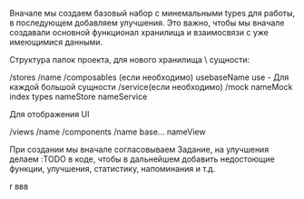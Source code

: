 Вначале мы создаем базовый набор с минемальными types для работы, в последующем добавляем улучшения. Это важно, чтобы мы вначале создавали основной функционал хранилища и взаимосвязи с уже имеющимися данными.

Структура папок проекта, для нового хранилища \ сущности:

/stores
/name
/composables (если необходимо)
usebaseName
use - Для каждой большой сущности
/service(если необходимо)
/mock
nameMock
index
types
nameStore
nameService

Для отображения UI

/views
/name
/components
/name
base...
nameView

При создании мы вначале согласовываем Задание, на улучшения делаем :TODO в коде, чтобы в дальнейшем добавить недостоющие функции, улучшения, статистику, напоминания и т.д.

r
ввв
